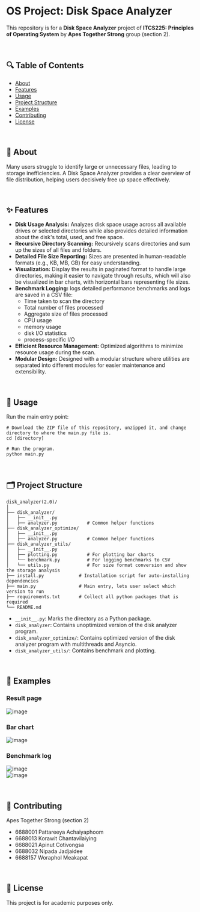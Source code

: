 # OS Project: Disk Space Analyzer

This repository is for a **Disk Space Analyzer** project of **ITCS225: Principles of Operating System** by **Apes Together Strong** group (section 2).

<br>

## 🔍 Table of Contents

- [About](#about)
- [Features](#features)
- [Usage](#usage)
- [Project Structure](#project-structure)
- [Examples](#examples)
- [Contributing](#contributing)
- [License](#license)

<br>

## 📖 About

Many users struggle to identify large or unnecessary files, leading to storage inefficiencies. A Disk Space Analyzer provides a clear overview of file distribution, helping users decisively free up space effectively.

<br>

## ✨ Features

- **Disk Usage Analysis:** Analyzes disk space usage across all available drives or selected directories while also provides detailed information about the disk's total, used, and free space.
- **Recursive Directory Scanning:** Recursively scans directories and sum up the sizes of all files and folders.
- **Detailed File Size Reporting:** Sizes are presented in human-readable formats (e.g., KB, MB, GB) for easy understanding.
- **Visualization:** Display the results in paginated format to handle large directories, making it easier to navigate through results, which will also be visualized in bar charts, with horizontal bars representing file sizes.
- **Benchmark Logging:** logs detailed performance benchmarks and logs are saved in a CSV file:
  - Time taken to scan the directory
  - Total number of files processed
  - Aggregate size of files processed
  - CPU usage
  - memory usage
  - disk I/O statistics
  - process-specific I/O
- **Efficient Resource Management:** Optimized algorithms to minimize resource usage during the scan.
- **Modular Design:** Designed with a modular structure where utilities are separated into different modules for easier maintenance and extensibility.

<br>

## 🚀 Usage

Run the main entry point:

```
# Download the ZIP file of this repository, unzipped it, and change directory to where the main.py file is.
cd [directory]

# Run the program.
python main.py
```

<br>

## 🗂️ Project Structure

```Structure
disk_analyzer(2.0)/
│
├── disk_analyzer/
│   ├── __init__.py
│   ├── analyzer.py           # Common helper functions 
├── disk_analyzer_optimize/
│   ├── __init__.py
│   ├── analyzer.py           # Common helper functions
├── disk_analyzer_utils/
│   ├── __init__.py
│   ├── plotting.py           # For plotting bar charts
│   └── benchmark.py          # For logging benchmarks to CSV
│   └── utils.py              # For size format conversion and show the storage analysis
├── install.py             # Installation script for auto-installing dependencies
├── main.py                # Main entry, lets user select which version to run
├── requirements.txt       # Collect all python packages that is required
└── README.md
```
- `__init__.py`: Marks the directory as a Python package.
- `disk_analyzer`: Contains unoptimized version of the disk analyzer program.
- `disk_analyzer_optimize/`: Contains optimized version of the disk analyzer program with multithreads and Asyncio.
- `disk_analyzer_utils/`: Contains benchmark and plotting.

<br>

## 🧪 Examples

### Result page

![image](https://github.com/user-attachments/assets/6a23c8a5-4bdb-4a39-b4eb-90c65806a57d)

### Bar chart

![image](https://github.com/user-attachments/assets/15e11065-6df6-47ac-88da-ff56762bbab4)

### Benchmark log

![image](https://github.com/user-attachments/assets/f7b2dea2-057f-4c91-b49d-422e6145c94f)<br>
![image](https://github.com/user-attachments/assets/a16d443b-cf23-4846-8cd2-b0dff33ac8cf)


<br>

## 🤝 Contributing

Apes Together Strong (section 2)
- 6688001 Pattareeya Achaiyaphoom
- 6688013 Korawit Chantavilaiying
- 6688021 Apinut Cotivongsa
- 6688032 Nipada Jadjaidee
- 6688157 Woraphol Meakapat

<br>

## 📄 License

This project is for academic purposes only.


